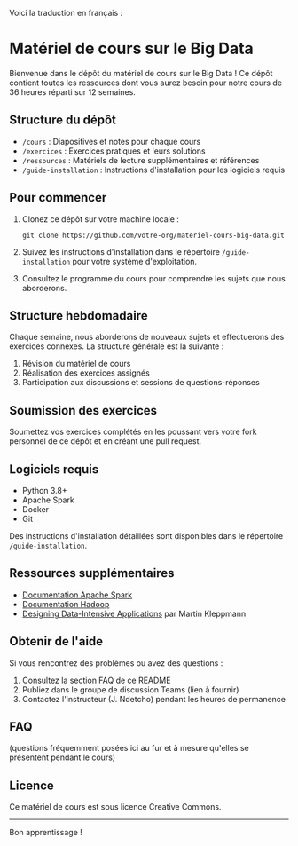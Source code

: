 Voici la traduction en français :

# Matériel de cours sur le Big Data

Bienvenue dans le dépôt du matériel de cours sur le Big Data ! Ce dépôt contient toutes les ressources dont vous aurez besoin pour notre cours de 36 heures réparti sur 12 semaines.

## Structure du dépôt

- `/cours` : Diapositives et notes pour chaque cours
- `/exercices` : Exercices pratiques et leurs solutions
- `/ressources` : Matériels de lecture supplémentaires et références
- `/guide-installation` : Instructions d'installation pour les logiciels requis

## Pour commencer

1. Clonez ce dépôt sur votre machine locale :
   ```
   git clone https://github.com/votre-org/materiel-cours-big-data.git
   ```

2. Suivez les instructions d'installation dans le répertoire `/guide-installation` pour votre système d'exploitation.

3. Consultez le programme du cours pour comprendre les sujets que nous aborderons.

## Structure hebdomadaire

Chaque semaine, nous aborderons de nouveaux sujets et effectuerons des exercices connexes. La structure générale est la suivante :

1. Révision du matériel de cours
2. Réalisation des exercices assignés
3. Participation aux discussions et sessions de questions-réponses

## Soumission des exercices

Soumettez vos exercices complétés en les poussant vers votre fork personnel de ce dépôt et en créant une pull request.

## Logiciels requis

- Python 3.8+
- Apache Spark
- Docker
- Git

Des instructions d'installation détaillées sont disponibles dans le répertoire `/guide-installation`.

## Ressources supplémentaires

- [Documentation Apache Spark](https://spark.apache.org/docs/latest/)
- [Documentation Hadoop](https://hadoop.apache.org/docs/current/)
- [Designing Data-Intensive Applications](https://dataintensive.net/) par Martin Kleppmann

## Obtenir de l'aide

Si vous rencontrez des problèmes ou avez des questions :

1. Consultez la section FAQ de ce README
2. Publiez dans le groupe de discussion Teams (lien à fournir)
3. Contactez l'instructeur (J. Ndetcho) pendant les heures de permanence

## FAQ

(questions fréquemment posées ici au fur et à mesure qu'elles se présentent pendant le cours)

## Licence

Ce matériel de cours est sous licence Creative Commons.

---

Bon apprentissage !